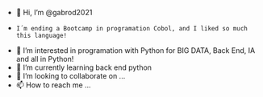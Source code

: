 - 👋 Hi, I’m @gabrod2021
-     I´m ending a Bootcamp in programation Cobol, and I liked so much this language!
- 👀 I’m interested in programation with Python for BIG DATA, Back End, IA  and all in Python!
- 🌱 I’m currently learning back end python
- 💞️ I’m looking to collaborate on ...
- 📫 How to reach me ...

<!---
gabrod2021/gabrod2021 is a ✨ special ✨ repository because its `README.md` (this file) appears on your GitHub profile.
You can click the Preview link to take a look at your changes.
--->
